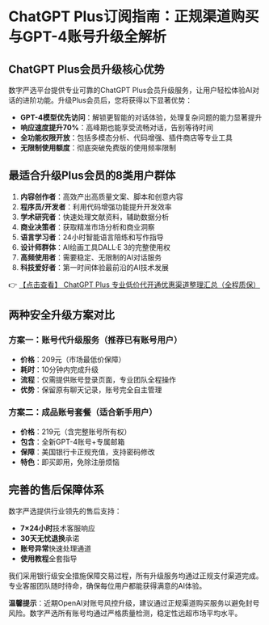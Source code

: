 # ChatGPT Plus订阅指南：正规渠道购买与GPT-4账号升级全解析

## ChatGPT Plus会员升级核心优势

数字严选平台提供专业可靠的ChatGPT Plus会员升级服务，让用户轻松体验AI对话的进阶功能。升级Plus会员后，您将获得以下显著优势：

- **GPT-4模型优先访问**：解锁更智能的对话体验，处理复杂问题的能力显著提升
- **响应速度提升70%**：高峰期也能享受流畅对话，告别等待时间
- **全功能权限开放**：包括多模态分析、代码增强、插件商店等专业工具
- **无限制使用额度**：彻底突破免费版的使用频率限制

## 最适合升级Plus会员的8类用户群体

1. **内容创作者**：高效产出高质量文案、脚本和创意内容
2. **程序员/开发者**：利用代码增强功能提升开发效率
3. **学术研究者**：快速处理文献资料，辅助数据分析
4. **商业决策者**：获取精准市场分析和商业洞察
5. **语言学习者**：24小时智能语言陪练和写作指导
6. **设计师群体**：AI绘画工具DALL·E 3的完整使用权
7. **高频使用者**：需要稳定、无限制的AI对话服务
8. **科技爱好者**：第一时间体验最前沿的AI技术发展

👉 [【点击查看】 ChatGPT Plus 专业低价代开通优惠渠道整理汇总（全程质保）](https://bit.ly/DaiKai)

## 两种安全升级方案对比

### 方案一：账号代升级服务（推荐已有账号用户）
- **价格**：209元（市场最低价保障）
- **耗时**：10分钟内完成升级
- **流程**：仅需提供账号登录页面，专业团队全程操作
- **优势**：保留原有聊天记录，账号完全自主管理

### 方案二：成品账号套餐（适合新手用户）
- **价格**：219元（含完整账号所有权）
- **包含**：全新GPT-4账号+专属邮箱
- **保障**：美国银行卡正规充值，支持密码修改
- **特色**：即买即用，免除注册烦恼

## 完善的售后保障体系

数字严选提供行业领先的售后支持：
- **7×24小时**技术客服响应
- **30天无忧退换**承诺
- **账号异常**快速处理通道
- **使用教程**全套指导

我们采用银行级安全措施保障交易过程，所有升级服务均通过正规支付渠道完成。专业客服团队随时待命，确保每位用户都能获得满意的AI体验。

**温馨提示**：近期OpenAI对账号风控升级，建议通过正规渠道购买服务以避免封号风险。数字严选所有账号均通过严格质量检测，稳定性远超市场平均水平。